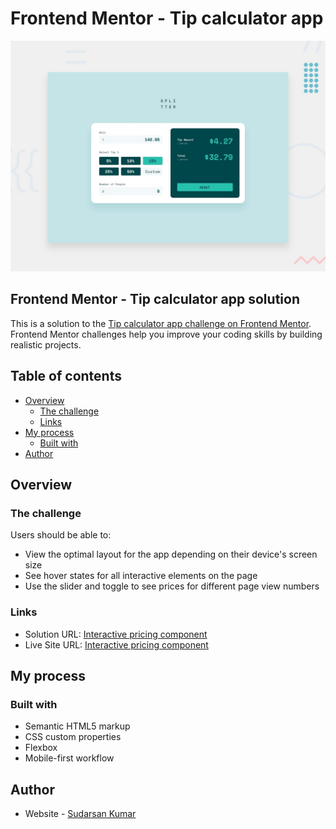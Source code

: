 # Frontend Mentor - Tip calculator app

![Design preview for the Tip calculator app coding challenge](./design/desktop-preview.jpg)

## Frontend Mentor - Tip calculator app solution

This is a solution to the [Tip calculator app challenge on Frontend Mentor](hhttps://www.frontendmentor.io/challenges/tip-calculator-app-ugJNGbJUX). Frontend Mentor challenges help you improve your coding skills by building realistic projects. 

## Table of contents

- [Overview](#overview)
  - [The challenge](#the-challenge)
  - [Links](#links)
- [My process](#my-process)
  - [Built with](#built-with)
- [Author](#author)


## Overview

### The challenge

Users should be able to:

- View the optimal layout for the app depending on their device's screen size
- See hover states for all interactive elements on the page
- Use the slider and toggle to see prices for different page view numbers


### Links

- Solution URL: <a href="https://github.com/sudarsankumar/tip-calculator-app-frontend-mentor">Interactive pricing component</a>
- Live Site URL: <a href="https://sudarsankumar.github.io/tip-calculator-app-frontend-mentor/">Interactive pricing component</a>

## My process

### Built with

- Semantic HTML5 markup
- CSS custom properties
- Flexbox
- Mobile-first workflow

## Author

- Website - [Sudarsan Kumar](https://sudarsan-kumar.netlify.app/)
